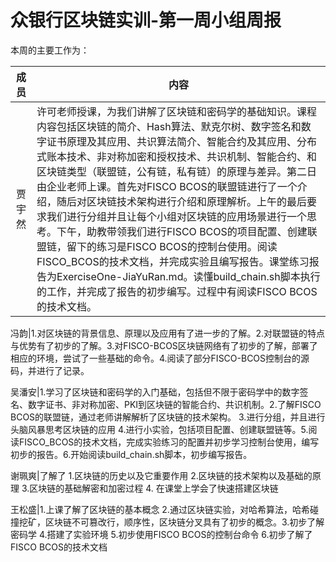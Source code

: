 # 众银行区块链实训-第一周小组周报
本周的主要工作为：

成员|内容
:----:|---
贾宇然|许可老师授课，为我们讲解了区块链和密码学的基础知识。课程内容包括区块链的简介、Hash算法、默克尔树、数字签名和数字证书原理及其应用、共识算法简介、智能合约及其应用、分布式账本技术、非对称加密和授权技术、共识机制、智能合约、和区块链类型（联盟链，公有链，私有链）的原理与差异。第二日由企业老师上课。首先对FISCO BCOS的联盟链进行了一个介绍，随后对区块链技术架构进行介绍和原理解析。上午的最后要求我们进行分组并且让每个小组对区块链的应用场景进行一个思考。下午，助教带领我们进行FISCO BCOS的项目配置、创建联盟链，留下的练习是FISCO BCOS的控制台使用。阅读FISCO_BCOS的技术文档，并完成实验且编写报告。课堂练习报告为ExerciseOne-JiaYuRan.md。读懂build_chain.sh脚本执行的工作，并完成了报告的初步编写。过程中有阅读FISCO BCOS的技术文档。

冯韵|1.对区块链的背景信息、原理以及应用有了进一步的了解。2.对联盟链的特点与优势有了初步的了解。3.对FISCO-BCOS区块链网络有了初步的了解，部署了相应的环境，尝试了一些基础的命令。4.阅读了部分FISCO-BCOS控制台的源码，并进行了记录。

吴潘安|1.学习了区块链和密码学的入门基础，包括但不限于密码学中的数字签名、数字证书、非对称加密、PKI到区块链的智能合约、共识机制。2.了解FISCO BCOS的联盟链，通过老师讲解解析了区块链的技术架构。
3.进行分组，并且进行头脑风暴思考区块链的应用 4.进行小实验，包括项目配置、创建联盟链等。5.阅读FISCO_BCOS的技术文档，完成实验练习的配置并初步学习控制台使用，编写初步的报告。6.开始阅读build_chain.sh脚本，初步编写报告。

谢珮爽|了解了 1.区块链的历史以及它重要作用 2.区块链的技术架构以及基础的原理 3.区块链的基础解密和加密过程 4. 在课堂上学会了快速搭建区块链

王松盛|1.上课了解了区块链的基本概念 2.通过区块链实验，对哈希算法，哈希碰撞挖矿，区块链不可篡改行，顺序性，区块链分叉具有了初步的概念。3.初步了解密码学 4.搭建了实验环境 5.初步使用FISCO BCOS的控制台命令 6.初步了解了FISCO BCOS的技术文档